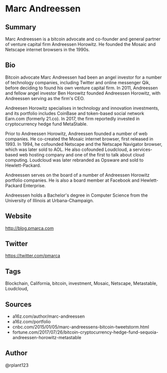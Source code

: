 # Marc Andreessen

## Summary
Marc Andreessen is a bitcoin advocate and co-founder and general partner of venture capital firm Andreessen Horowitz. He founded the Mosaic and Netscape internet browsers in the 1990s.

## Bio
Bitcoin advocate Marc Andreessen had been an angel investor for a number of technology companies, including Twitter and online messenger Qik, before deciding to found his own venture capital firm. In 2011, Andreessen and fellow angel investor Ben Horowitz founded Andreessen Horowitz, with Andreessen serving as the firm's CEO.

Andreesen Horowitz specialises in technology and innovation investments, and its portfolio includes CoinBase and token-based social network Earn.com (formerly 21.co). In 2017, the firm reportedly invested in cryptocurrency hedge fund MetaStable.

Prior to Andreessen Horowitz, Andreessen founded a number of web companies. He co-created the Mosaic internet browser, first released in 1993. In 1994, he cofounded Netscape and the Netscape Navigator browser, which was later sold to AOL. He also cofounded Loudcloud, a services-based web hosting company and one of the first to talk about cloud computing. Loudcloud was later rebranded as Opsware and sold to Hewlett-Packard. 

Andreessen serves on the board of a number of Andreessen Horowitz portfolio companies. He is also a board member at Facebook and Hewlett-Packard Enterprise.

Andreessen holds a Bachelor's degree in Computer Science from the University of Illinois at Urbana-Champaign.

## Website
http://blog.pmarca.com

## Twitter
https://twitter.com/pmarca

## Tags
Blockchain, California, bitcoin, investment, Mosaic, Netscape, Metastable, Loudcloud,

## Sources
- a16z.com/author/marc-andreessen
- a16z.com/portfolio
- cnbc.com/2015/01/05/marc-andreessens-bitcoin-tweetstorm.html
- fortune.com/2017/07/26/bitcoin-cryptocurrency-hedge-fund-sequoia-andreessen-horowitz-metastable

## Author
@rplant123

